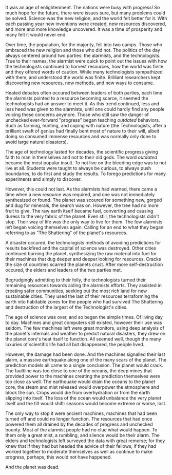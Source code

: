 It was an age of enlightenment. The nations were busy with progress! So
much hope for the future, there were issues sure, but many problems
could be solved. Science was the new religion, and the world felt better
for it. With each passing year new inventions were created, new
resources discovered, and more and more knowledge uncovered. It was a
time of prosperity and many felt it would never end. 

Over time, the population, for the majority, fell into two camps. Those
who embraced the new religion and those who did not. The politics of the
day always centered around two parties: the alarmists, and the
technologists. True to their names, the alarmist were quick to point out
the issues with how the technologists continued to harvest resources,
how the world was finite and they offered words of caution. While many
technologists sympathized with them, and understood the world was
finite. Brilliant researchers kept discovering new resources, new
methods, and new ways to consume. 

Heated debates often occured between leaders of both parties, each time
the alarmists pointed to a resource becoming scarce, it seemed the
technologists had an answer to meet it. As this trend continued, less
and less heed was given to the alarmists, until one could hardly find
any people voicing these concerns anymore. Those who still saw the
danger of unchecked ever-forward "progress" began teaching _outdated_
behaviors. Such as farming, hunting, and coping with nature (the
Technologists, after a brilliant swaft of genius had finally bent most
of nature to their will, albeit doing so consumed immense resources and
was normally only done to avoid large natural disasters). 

The age of technology lasted for decades, the scientific progress
giving faith to man in themselves and not to their old gods. The word
_outdated_ became the most popular insult. To not live on the bleeding
edge was to not live at all. Students were taught to always be curious,
to always push boundaries, to do first and study the results. To forego
predictions for many experiments and simply to discover. 

However, this could not last. As the alarmists had warned, there came a
time when a new resource was required, and one was not immediately
synthesized or found. The planet was scoured for something new, gorged
and dug for minerals, the search was on. However, the tree had no more
fruit to give. The raw earth itself became fuel, converting and causing
duress to the very fabric of the planet. Even still, the technologists
didn't stop. Their way of life was the only way to live for them. The
few alarmists left began voicing themselves again. Calling for an end to
what they began referring to as "The Shattering" of the planet's
resources. 

A disaster occured, the technologists methods of avoiding predictions
for results backfired and the capital of science was destroyed. Other
cities continued burning the planet, synthesizing the raw material into
fuel for their machines that dug deeper and deeper looking for
resources. Cracks the size of countries scarred the planets crust. After
more self-destruction occured, the elders and leaders of the two
parties met. 

Begrudgingly admitting to their folly, the technologists turned their
remaining resources towards aiding the alarmists efforts. They assisted
in creating safer communities, seeking out the most rich land for new
sustainable cities. They used the last of their resources terraforming
the earth into habitable zones for the people who had survived The
Shattering and destruction of the largest of the Technologist's cities. 

The age of science was over, and so began the simple times. Of living
day to day. Machines and great computers still existed, however their
use was seldom. The few machines left were great monitors, using deep
analysis of the planet's internals and weather to predict natural
disasters, they drew on the planet core's heat itself to function. All
seemed well, though the many luxuries of scientific life had all but
disappeared, the people lived. 

However, the damage had been done. And the machines signalled their last
alarm, a massive earthquake along one of the many scars of the planet.
The prediction models all came to a single conclusion. The planet would
crack. The faultline was too close to one of the oceans, the deep mines
that provided power to the machines creating the prediction themselves
were too close as well. The earthquake would drain the oceans to the
planet core, the steam and mist released would overpower the atmosphere
and block the sun. Crops would die from overhydration or from the earth
slipping into itself. The loss of the ocean would unbalance the very
planet itself and the tilt would shift: seasons would become extreme or
worse, lost.  

The only way to stop it were ancient machines, machines that had been
turned off and could no longer function. The resources that had once
powered them all drained by the decades of progress and unchecked
bounty. Most of the alarmist people had no clue what would happen. To
them only a great mist, a rumbling, and silence would be their alarm.
The elders and technologists left surveyed the data with great remorse;
for they knew that if they had but heeded the advice of their fellows,
if they had worked together to moderate themselves as well as continue
to make progress, perhaps, this would not have happened. 

And the planet was dead. 

